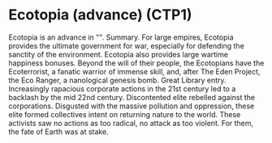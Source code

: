 # Ecotopia (advance) (CTP1)

Ecotopia is an advance in "".
Summary.
For large empires, Ecotopia provides the ultimate government for war, especially for defending the sanctity of the environment. Ecotopia also provides large wartime happiness bonuses. Beyond the will of their people, the Ecotopians have the Ecoterrorist, a fanatic warrior of immense skill, and, after The Eden Project, the Eco Ranger, a nanological genesis bomb.
Great Library entry.
Increasingly rapacious corporate actions in the 21st century led to a backlash by the mid 22nd century. Discontented elite rebelled against the corporations. Disgusted with the massive pollution and oppression, these elite formed collectives intent on returning nature to the world. These activists saw no actions as too radical, no attack as too violent. For them, the fate of Earth was at stake.